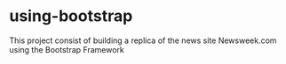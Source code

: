 # using-bootstrap
This project consist of building a replica of the news site Newsweek.com using the Bootstrap Framework
